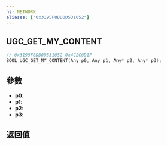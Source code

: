 ```yaml
---
ns: NETWORK
aliases: ["0x3195F8DD0D531052"]
---
```

## UGC_GET_MY_CONTENT

```c
// 0x3195F8DD0D531052 0x4C2C0D1F
BOOL UGC_GET_MY_CONTENT(Any p0, Any p1, Any* p2, Any* p3);
```

## 參數
* **p0**: 
* **p1**: 
* **p2**: 
* **p3**: 

## 返回值
